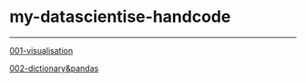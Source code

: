 # my-datascientise-handcode
-------

[001-visualisation](https://thisisjasonjafari.github.io/my-datascientise-handcode/001-Data%20ScienceTutorial/001-Data%20ScienceTutorial-plot.html)  

[002-dictionary&pandas](https://thisisjasonjafari.github.io/my-datascientise-handcode/001-Data%20ScienceTutorial/002-Data%20ScienceTutorial-dictionary-pandas.html)  